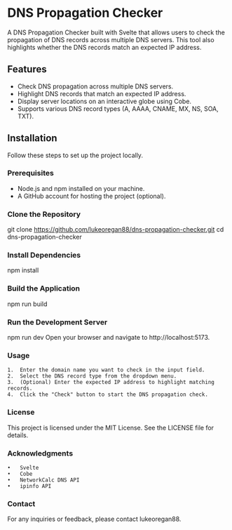 <!-- @format -->

# DNS Propagation Checker

A DNS Propagation Checker built with Svelte that allows users to check the propagation of DNS records across multiple DNS servers. This tool also highlights whether the DNS records match an expected IP address.

## Features

- Check DNS propagation across multiple DNS servers.
- Highlight DNS records that match an expected IP address.
- Display server locations on an interactive globe using Cobe.
- Supports various DNS record types (A, AAAA, CNAME, MX, NS, SOA, TXT).

## Installation

Follow these steps to set up the project locally.

### Prerequisites

- Node.js and npm installed on your machine.
- A GitHub account for hosting the project (optional).

### Clone the Repository

git clone https://github.com/lukeoregan88/dns-propagation-checker.git
cd dns-propagation-checker

### Install Dependencies

npm install

### Build the Application

npm run build

### Run the Development Server

npm run dev
Open your browser and navigate to http://localhost:5173.

### Usage

    1.	Enter the domain name you want to check in the input field.
    2.	Select the DNS record type from the dropdown menu.
    3.	(Optional) Enter the expected IP address to highlight matching records.
    4.	Click the "Check" button to start the DNS propagation check.

### License

This project is licensed under the MIT License. See the LICENSE file for details.

### Acknowledgments

    •	Svelte
    •	Cobe
    •	NetworkCalc DNS API
    •	ipinfo API

### Contact

For any inquiries or feedback, please contact lukeoregan88.
